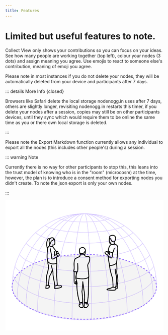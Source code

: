```yaml
---
title: Features
---
```


# Limited but useful features to note.

Collect View only shows your contributions so you can focus on your ideas. See how many people are working together (top left), colour your nodes (3 dots) and assign meaning you agree. Use emojis to react to someone else's contribution, meaning of emoji you agree.

Please note in most instances if you do not delete your nodes, they will be automatically deleted from your device and participants after 7 days.

::: details More Info {closed}

Browsers like Safari delete the local storage nodenogg.in uses after 7 days, others are slightly longer, revisiting nodenogg.in restarts this timer, if you delete your nodes after a session, copies may still be on other participants devices, until they sync which would require them to be online the same time as you or there own local storage is deleted.

:::

Please note the Export Markdown function currently allows any individual to export all the nodes (this includes other people's) during a session.

::: warning Note

Currently there is no way for other participants to stop this, this leans into the trust model of knowing who is in the "room" (microcosm) at the time, however, the plan is to introduce a consent method for exporting nodes you didn't create. To note the json export is only your own nodes.

:::

![](../assets/private.png)
